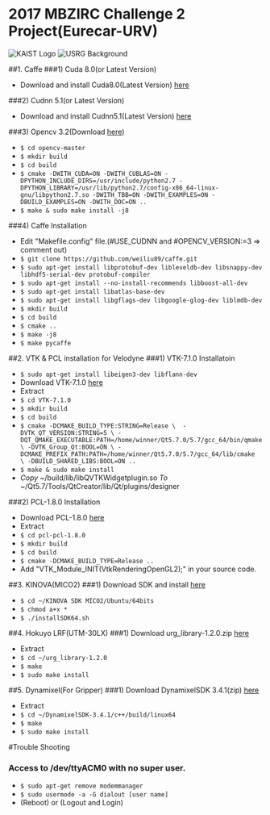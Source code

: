 # 2017 MBZIRC Challenge 2 Project(Eurecar-URV)
![KAIST Logo](http://www.kaist.ac.kr/Img/kr/kaist/sym_new_01.gif)
![USRG Background](http://unmanned.kaist.ac.kr/student/photo/all2015.jpg)

##1. Caffe
###1) Cuda 8.0(or Latest Version)
* Download and install Cuda8.0(Latest Version) [here](https://developer.nvidia.com/cuda-downloads)

###2) Cudnn 5.1(or Latest Version)
* Download and install Cudnn5.1(Latest Version) [here](https://developer.nvidia.com/cudnn)

###3) Opencv 3.2(Download [here](https://github.com/opencv/opencv))
* `$ cd opencv-master`
* `$ mkdir build`
* `$ cd build`
* `$ cmake -DWITH_CUDA=ON -DWITH_CUBLAS=ON -DPYTHON_INCLUDE_DIRS=/usr/include/python2.7 -DPYTHON_LIBRARY=/usr/lib/python2.7/config-x86_64-linux-gnu/libpython2.7.so -DWITH_TBB=ON -DWITH_EXAMPLES=ON -DBUILD_EXAMPLES=ON -DWITH_DOC=ON ..`
* `$ make & sudo make install -j8`

###4) Caffe Installation 
* Edit "Makefile.config" file.(#USE_CUDNN and #OPENCV_VERSION:=3 => comment out)
* `$ git clone https://github.com/weiliu89/caffe.git`
* `$ sudo apt-get install libprotobuf-dev libleveldb-dev libsnappy-dev libhdf5-serial-dev protobuf-compiler`
* `$ sudo apt-get install --no-install-recommends libboost-all-dev`
* `$ sudo apt-get install libatlas-base-dev`
* `$ sudo apt-get install libgflags-dev libgoogle-glog-dev liblmdb-dev`
* `$ mkdir build`
* `$ cd build `
* `$ cmake ..`
* `$ make -j8`
* `$ make pycaffe`


##2. VTK & PCL installation for Velodyne
###1) VTK-7.1.0 Installatoin
* `$ sudo apt-get install libeigen3-dev libflann-dev`
* Download VTK-7.1.0 [here](http://www.vtk.org/download/)
* Extract
* `$ cd VTK-7.1.0`
* `$ mkdir build`
* `$ cd build`
* `$ cmake -DCMAKE_BUILD_TYPE:STRING=Release \ 
   -DVTK_QT_VERSION:STRING=5 \
   -DQT_QMAKE_EXECUTABLE:PATH=/home/winner/Qt5.7.0/5.7/gcc_64/bin/qmake \
   -DVTK_Group_Qt:BOOL=ON \
   -DCMAKE_PREFIX_PATH:PATH=/home/winner/Qt5.7.0/5.7/gcc_64/lib/cmake  \
   -DBUILD_SHARED_LIBS:BOOL=ON ..`
* `$ make & sudo make install`
* _Copy_  ~/build/lib/libQVTKWidgetplugin.so   _To_   ~/Qt5.7/Tools/QtCreator/lib/Qt/plugins/designer

###2) PCL-1.8.0 Installation
* Download PCL-1.8.0 [here](https://github.com/PointCloudLibrary/pcl)
* Extract
* `$ cd pcl-pcl-1.8.0`
* `$ mkdir build`
* `$ cd build`
* `$ cmake -DCMAKE_BUILD_TYPE=Release ..`
* Add "VTK_Module_INIT(VtkRenderingOpenGL2);" in your source code.

##3. KINOVA(MICO2)
###1) Download SDK and install [here](https://drive.google.com/file/d/0B5d8FVDq3A-XOUludDJnM3ppM28/view)
* `$ cd ~/KINOVA SDK MICO2/Ubuntu/64bits`
* `$ chmod a+x *`
* `$ ./installSDK64.sh`

##4. Hokuyo LRF(UTM-30LX)
###1) Download urg_library-1.2.0.zip [here](https://sourceforge.net/projects/urgnetwork/files/urg_library/)
* Extract
* `$ cd ~/urg_library-1.2.0`
* `$ make`
* `$ sudo make install`

##5. Dynamixel(For Gripper)
###1) Download DynamixelSDK 3.4.1(zip) [here](https://github.com/ROBOTIS-GIT/DynamixelSDK/releases)
* Extract
* `$ cd ~/DynamixelSDK-3.4.1/c++/build/linux64`
* `$ make`
* `$ sudo make install`


#Trouble Shooting
### Access to /dev/ttyACM0 with no super user.
* `$ sudo apt-get remove modemmanager`
* `$ sudo usermode -a -G dialout [user name]`
* (Reboot) or (Logout and Login)


